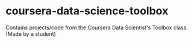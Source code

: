 # coursera-data-science-toolbox
Contains projects/code from the Coursera Data Scientist's Toolbox class. (Made by a student)
